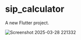 # sip_calculator

A new Flutter project.

![Screenshot 2025-03-28 221332](https://github.com/user-attachments/assets/a49e670b-01b3-4618-84e1-c9f45ef87ff3)

